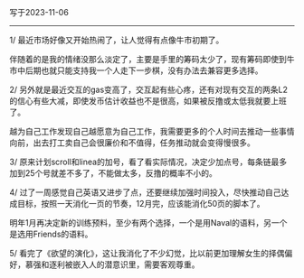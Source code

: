 写于2023-11-06

-----

1/  最近市场好像又开始热闹了，让人觉得有点像牛市初期了。

伴随着的是我的情绪没那么淡定了，主要是手里的筹码太少了，现有筹码即使到牛市中后期也就只能支持我一个人走下一步棋，没有办法去兼容更多选择。

2/ 另外就是最近交互的gas变高了，交互起有些心疼，还有对现有交互的两条L2的信心有些大减，即使发币估计收益也不是很高，如果被反撸或太低我就要上班了。

越为自己工作发现自己越愿意为自己工作，我需要更多的个人时间去推动一些事情向前，出去打工卖自己会很廉价和不值得，任务推动就会变得慢很多。

3/ 原来计划scroll和linea的加号，看了看实际情况，决定少加点号，每条链最多加到25个号就差不多了，不能做太多，反撸的概率不小的。

4/ 过了一周感觉自己英语又进步了点，还要继续加强时间投入，尽快推动自己达成目标，按照一天消化一页的节奏，12月完，应该能消化50页的脚本了。

明年1月再决定新的训练预料，至少有两个选择，一个是用Naval的语料，另一个是选用Friends的语料。

5/ 看完了《欲望的演化》，这让我消化了不少幻觉，比以前更加理解女生的择偶偏好，慕强和逐利被嵌入人的潜意识里，需要客观尊重。
